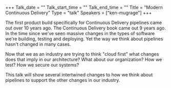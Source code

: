 +++
Talk_date = ""
Talk_start_time = ""
Talk_end_time = ""
Title = "Modern Continuous Delivery"
Type = "talk"
Speakers = ["ken-mugrage"]
+++

The first product build specifically for Continuous Delivery pipelines came out over 10 years ago. The Continuous Delivery book came out 9 years ago. In the time since we've seen massive changes in the types of software we're building, testing and deploying. Yet the way we think about pipelines hasn't changed in many cases.

Now that we as an industry are trying to think "cloud first" what changes does that imply in our architecture? What about our organization? How we test? How we secure our systems?

This talk will show several intertwined changes to how we think about pipelines to support the other changes in our industry.
